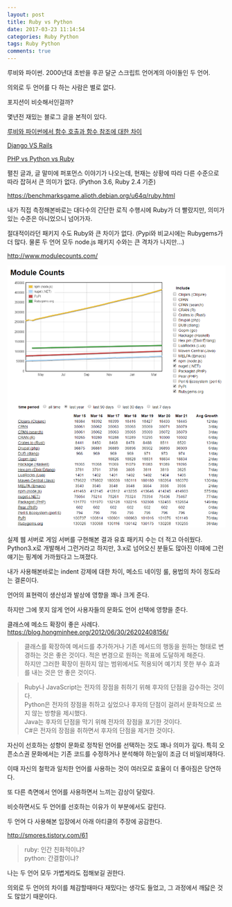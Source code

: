 ```yaml
---
layout: post
title: Ruby vs Python
date: 2017-03-23 11:14:54
categories: Ruby Python
tags: Ruby Python
comments: true
---
```


루비와 파이썬. 2000년대 초반을 후끈 달군 스크립트 언어계의 아이돌인 두 언어.

의외로 두 언어를 다 하는 사람은 별로 없다.

포지션이 비슷해서인걸까?

몇년전 재밌는 블로그 글을 본적이 있다.

[루비와 파이썬에서 함수 호출과 함수 참조에 대한 차이](http://blog.nacyot.com/articles/2014-12-17-diffrence-of-ruby-and-python/)

[Django VS Rails](http://youngrok.com/Django_vs_Rails)

[PHP vs Python vs Ruby](http://secretroute.tistory.com/entry/PHP-vs-Ruby-vs-Python)

펼친 글과, 글 말미에 퍼포먼스 이야기가 나오는데, 현재는 상황에 따라 다른 수준으로 따라 잡혀서 큰 의미가 없다. (Python 3.6, Ruby 2.4 기준)

<https://benchmarksgame.alioth.debian.org/u64q/ruby.html>

내가 직접 측정해본바로는 대다수의 간단한 로직 수행시에 Ruby가 더 빨랐지만, 의미가 있는 수준은 아니었으니 넘어가자.

절대적이라던 패키지 수도 Ruby와 큰 차이가 없다. (Pypi와 비교시에는 Rubygems가 더 많다. 물론 두 언어 모두 node.js 패키지 수와는 큰 격차가 나지만…)

<http://www.modulecounts.com/>

![module count](/images/module_count.png)

실제 웹 서버로 게임 서버를 구현해본 결과 유효 패키지 수는 더 적고 아쉬웠다. Python3.x로 개발해서 그런거라고 하지만, 3.x로 넘어오신 분들도 많아진 이때에 그런 얘기는 핑계에 가까웠다고 느껴졌다.


내가 사용해본바로는 indent 강제에 대한 차이, 메소드 네이밍 룰, 용법의 차이 정도라는 결론이다.

언어의 표현력이 생산성과 발상에 영향을 꽤나 크게 준다.

하지만 그에 못지 않게 언어 사용자들의 문화도 언어 선택에 영향을 준다.


클래스에 메소드 확장이 좋은 사례다.
<https://blog.hongminhee.org/2012/06/30/26202408156/>

>클래스를 확장하여 메서드를 추가하거나 기존 메서드의 행동을 원하는 형태로 변경하는 것은 좋은 것이다. 적은 변경으로 원하는 목표에 도달하게 해준다.  
>하지만 그러한 확장이 원하지 않는 범위에서도 적용되어 예기치 못한 부수 효과를 내는 것은 안 좋은 것이다.


>Ruby나 JavaScript는 전자의 장점을 취하기 위해 후자의 단점을 감수하는 것이다.  
>Python은 전자의 장점을 취하고 싶었으나 후자의 단점이 걸려서 문화적으로 쓰지 않는 방향을 제시했다.  
>Java는 후자의 단점을 막기 위해 전자의 장점을 포기한 것이다.  
>C#은 전자의 장점을 취하면서 후자의 단점을 제거한 것이다.  


자신이 선호하는 성향이 문화로 정착된 언어를 선택하는 것도 꽤나 의미가 깊다.
특히 오픈소스권 문화에서는 기존 코드를 수정하거나 분석해야 하는일이 조금 더 비일비재하다.

이때 자신의 철학과 일치한 언어를 사용하는 것이 여러모로 효율이 더 좋아짐은 당연하다.

또 다른 측면에서 언어를 사용하면서 느끼는 감상이 달랐다.

비슷하면서도 두 언어를 선호하는 이유가 이 부분에서도 갈린다.

두 언어 다 사용해본 입장에서 아래 아티클의 주장에 공감한다.

<http://smores.tistory.com/61>

>ruby: 인간 친화적이냐?  
>python: 간결함이냐?

나는 두 언어 모두 가볍게라도 접해보길 권한다.

의외로 두 언어의 차이를 체감할때마다 재밌다는 생각도 들었고, 그 과정에서 깨닳은 것도 많았기 때문이다.
